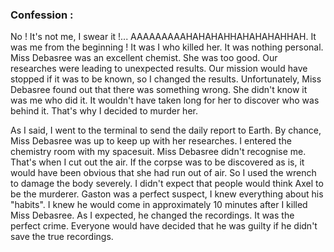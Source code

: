 ### Confession :
No ! It's not me, I swear it !... AAAAAAAAAHAHAHAHHAHAHAHAHHAH. It was me from the beginning ! It was I who killed her. It was nothing personal. Miss Debasree was an excellent chemist. She was too good. Our researches were leading to unexpected results. Our mission would have stopped if it was to be known, so I changed the results. Unfortunately, Miss Debasree found out that there was something wrong. She didn't know it was me who did it. It wouldn't have taken long for her to discover who was behind it. That's why I decided to murder her.

As I said, I went to the terminal to send the daily report to Earth. By chance, Miss Debasree was up to keep up with her researches. I entered the chemistry room with my spacesuit. Miss Debasree didn't recognise me. That's when I cut out the air. If the corpse was to be discovered as is, it would have been obvious that she had run out of air. So I used the wrench to damage the body severely. I didn't expect that people would think Axel to be the murderer. Gaston was a perfect suspect, I knew everything about his "habits". I knew he would come in approximately 10 minutes after I killed Miss Debasree. As I expected, he changed the recordings. It was the perfect crime. Everyone would have decided that he was guilty if he didn't save the true recordings.
